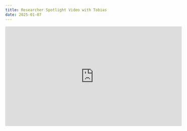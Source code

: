 ```yaml
---
title: Researcher Spotlight Video with Tobias
date: 2025-01-07
---
```


<iframe width="560" height="315" src="https://www.youtube.com/embed/6VrezCjvgK4" title="YouTube video player" frameborder="0" allowfullscreen></iframe>

<!--more-->




